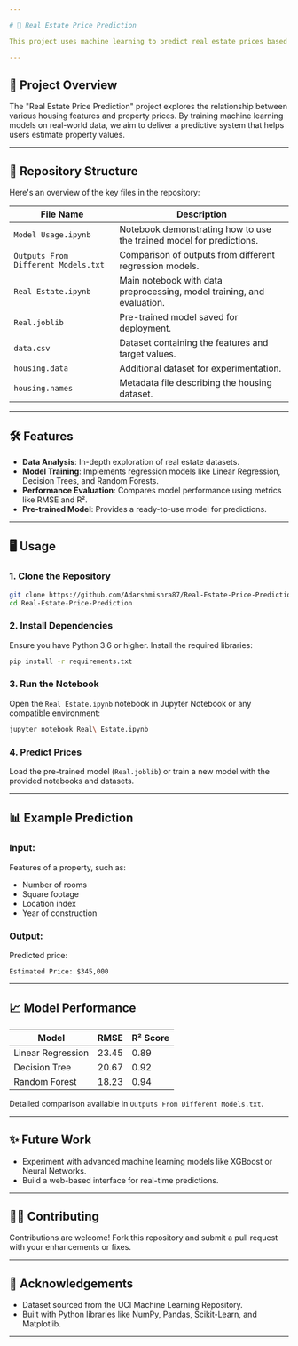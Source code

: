 ```yaml
---

# 🏡 Real Estate Price Prediction

This project uses machine learning to predict real estate prices based on various features. It aims to provide accurate price predictions using regression models, offering insights for buyers, sellers, and market analysts.

---
```


## 🚀 Project Overview

The "Real Estate Price Prediction" project explores the relationship between various housing features and property prices. By training machine learning models on real-world data, we aim to deliver a predictive system that helps users estimate property values.

---

## 📂 Repository Structure

Here's an overview of the key files in the repository:

| File Name                   | Description                                                                 |
|-----------------------------|-----------------------------------------------------------------------------|
| `Model Usage.ipynb`         | Notebook demonstrating how to use the trained model for predictions.        |
| `Outputs From Different Models.txt` | Comparison of outputs from different regression models.               |
| `Real Estate.ipynb`         | Main notebook with data preprocessing, model training, and evaluation.      |
| `Real.joblib`               | Pre-trained model saved for deployment.                                     |
| `data.csv`                  | Dataset containing the features and target values.                          |
| `housing.data`              | Additional dataset for experimentation.                                     |
| `housing.names`             | Metadata file describing the housing dataset.                               |

---

## 🛠 Features

- **Data Analysis**: In-depth exploration of real estate datasets.
- **Model Training**: Implements regression models like Linear Regression, Decision Trees, and Random Forests.
- **Performance Evaluation**: Compares model performance using metrics like RMSE and R².
- **Pre-trained Model**: Provides a ready-to-use model for predictions.

---

## 🖥 Usage

### 1. Clone the Repository
```bash
git clone https://github.com/Adarshmishra87/Real-Estate-Price-Prediction.git
cd Real-Estate-Price-Prediction
```

### 2. Install Dependencies
Ensure you have Python 3.6 or higher. Install the required libraries:
```bash
pip install -r requirements.txt
```

### 3. Run the Notebook
Open the `Real Estate.ipynb` notebook in Jupyter Notebook or any compatible environment:
```bash
jupyter notebook Real\ Estate.ipynb
```

### 4. Predict Prices
Load the pre-trained model (`Real.joblib`) or train a new model with the provided notebooks and datasets.

---

## 📊 Example Prediction

### Input:
Features of a property, such as:
- Number of rooms
- Square footage
- Location index
- Year of construction

### Output:
Predicted price:  
```plaintext
Estimated Price: $345,000
```

---

## 📈 Model Performance

| Model               | RMSE  | R² Score |
|---------------------|-------|----------|
| Linear Regression   | 23.45 | 0.89     |
| Decision Tree       | 20.67 | 0.92     |
| Random Forest       | 18.23 | 0.94     |

Detailed comparison available in `Outputs From Different Models.txt`.

---

## ✨ Future Work
- Experiment with advanced machine learning models like XGBoost or Neural Networks.
- Build a web-based interface for real-time predictions.

---

## 👨‍💻 Contributing

Contributions are welcome! Fork this repository and submit a pull request with your enhancements or fixes.

---

## 🌟 Acknowledgements

- Dataset sourced from the UCI Machine Learning Repository.
- Built with Python libraries like NumPy, Pandas, Scikit-Learn, and Matplotlib.

---
